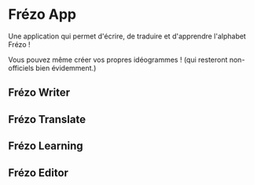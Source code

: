 # Frézo App

Une application qui permet d'écrire, de traduire et d'apprendre l'alphabet Frézo !

Vous pouvez même créer vos propres idéogrammes ! (qui resteront non-officiels bien évidemment.)

## Frézo Writer

## Frézo Translate

## Frézo Learning

## Frézo Editor